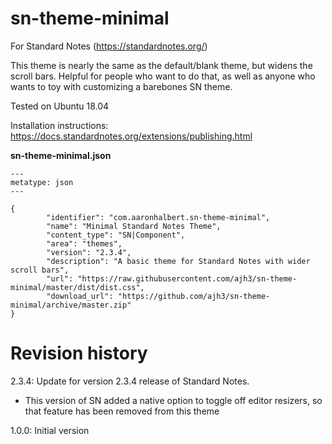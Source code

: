 # sn-theme-minimal

For Standard Notes (https://standardnotes.org/)

This theme is nearly the same as the default/blank theme, but widens the scroll bars. Helpful for people who want to do that, as well as anyone who wants to toy with customizing a barebones SN theme.

Tested on Ubuntu 18.04

Installation instructions: https://docs.standardnotes.org/extensions/publishing.html

**sn-theme-minimal.json**

```
---
metatype: json
---

{
        "identifier": "com.aaronhalbert.sn-theme-minimal",
        "name": "Minimal Standard Notes Theme",
        "content_type": "SN|Component",
        "area": "themes",
        "version": "2.3.4",
        "description": "A basic theme for Standard Notes with wider scroll bars",
        "url": "https://raw.githubusercontent.com/ajh3/sn-theme-minimal/master/dist/dist.css",
        "download_url": "https://github.com/ajh3/sn-theme-minimal/archive/master.zip"
}
```

# Revision history

2.3.4: Update for version 2.3.4 release of Standard Notes. 

- This version of SN added a native option to toggle off editor resizers, so that feature has been removed from this theme

1.0.0: Initial version
